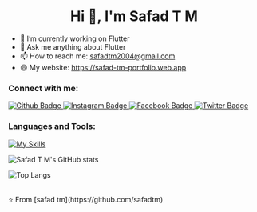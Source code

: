  <h1 align="center">Hi 👋, I'm Safad T M</h1>

- 🔭 I’m currently working on Flutter
- 💬 Ask me anything about Flutter 
- 📫 How to reach me: safadtm2004@gmail.com
- 😄 My website: https://safad-tm-portfolio.web.app
  
### Connect with me:
<div id="badges">
  <a href="https://github.com/safadtm">
    <img src="https://img.shields.io/badge/Github-white?style=for-the-badge&logo=Github&logoColor=black" alt="Github Badge"/>
  </a>
   <a href="https://www.instagram.com/safadtm">
    <img src="https://img.shields.io/badge/Instagram-purple?style=for-the-badge&logo=instagram&logoColor=white" alt="Instagram Badge"/>
  </a>
   <a href="https://fb.com/safadtm">
    <img src="https://img.shields.io/badge/Facebook-blue?style=for-the-badge&logo=facebook&logoColor=white" alt="Facebook Badge"/>
  </a>
   <a href="https://twitter.com/safad_tm">
    <img src="https://img.shields.io/badge/Twitter-blue?style=for-the-badge&logo=twitter&logoColor=white" alt="Twitter Badge"/>
  </a>
</div>

### Languages and Tools:
[![My Skills](https://skillicons.dev/icons?i=flutter,dart,firebase,github,git,postman,figma,js,html,css,php,react,androidstudio,vscode&perline=5)](https://skillicons.dev)

![Safad T M's GitHub stats](https://github-readme-stats.vercel.app/api?username=safadtm&show_icons=true&theme=dark)

![Top Langs](https://github-readme-stats.vercel.app/api/top-langs/?username=safadtm&theme=dark)


<br>
⭐️ From [safad tm](https://github.com/safadtm)
